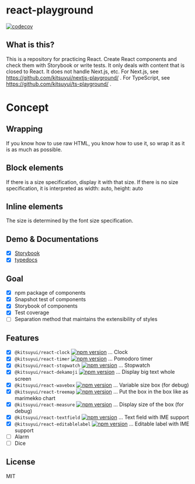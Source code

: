# react-playground

[![codecov](https://codecov.io/gh/kitsuyui/react-playground/branch/main/graph/badge.svg?token=6QX8OLRKAD)](https://codecov.io/gh/kitsuyui/react-playground)

## What is this?

This is a repository for practicing React.
Create React components and check them with Storybook or write tests.
It only deals with content that is closed to React. It does not handle Next.js, etc.
For Next.js, see https://github.com/kitsuyui/nextjs-playground/ .
For TypeScript, see https://github.com/kitsuyui/ts-playground/ .

# Concept

## Wrapping

If you know how to use raw HTML, you know how to use it, so wrap it as it is as much as possible.

## Block elements

If there is a size specification, display it with that size. If there is no size specification, it is interpreted as width: auto, height: auto

## Inline elements

The size is determined by the font size specification.

## Demo & Documentations

- [x] [Storybook](https://react-playground.docs.kitsuyui.com/storybook/)
- [x] [typedocs](https://react-playground.docs.kitsuyui.com/typedocs/)

## Goal

- [x] npm package of components
- [x] Snapshot test of components
- [x] Storybook of components
- [x] Test coverage
- [ ] Separation method that maintains the extensibility of styles

## Features


- [x] `@kitsuyui/react-clock` [![npm version](https://badge.fury.io/js/@kitsuyui%2Freact-clock.svg)](https://badge.fury.io/js/@kitsuyui%2Freact-clock) ... Clock
- [x] `@kitsuyui/react-timer` [![npm version](https://badge.fury.io/js/@kitsuyui%2Freact-timer.svg)](https://badge.fury.io/js/@kitsuyui%2Freact-timer) ... Pomodoro timer
- [x] `@kitsuyui/react-stopwatch` [![npm version](https://badge.fury.io/js/@kitsuyui%2Freact-stopwatch.svg)](https://badge.fury.io/js/@kitsuyui%2Freact-stopwatch) ... Stopwatch
- [x] `@kitsuyui/react-dekamoji` [![npm version](https://badge.fury.io/js/@kitsuyui%2Freact-dekamoji.svg)](https://badge.fury.io/js/@kitsuyui%2Freact-dekamoji) ... Display big text whole screen
- [x] `@kitsuyui/react-wavebox` [![npm version](https://badge.fury.io/js/@kitsuyui%2Freact-wavebox.svg)](https://badge.fury.io/js/@kitsuyui%2Freact-wavebox) ... Variable size box (for debug)
- [x] `@kitsuyui/react-treemap` [![npm version](https://badge.fury.io/js/@kitsuyui%2Freact-treemap.svg)](https://badge.fury.io/js/@kitsuyui%2Freact-treemap) ... Put the box in the box like as marimekko chart
- [x] `@kitsuyui/react-measure` [![npm version](https://badge.fury.io/js/@kitsuyui%2Freact-measure.svg)](https://badge.fury.io/js/@kitsuyui%2Freact-measure) ... Display size of the box (for debug)
- [x] `@kitsuyui/react-textfield` [![npm version](https://badge.fury.io/js/%40kitsuyui%2Freact-textfield.svg)](https://badge.fury.io/js/%40kitsuyui%2Freact-textfield) ... Text field with IME support
- [x] `@kitsuyui/react-editablelabel` [![npm version](https://badge.fury.io/js/%40kitsuyui%2Freact-editablelabel.svg)](https://badge.fury.io/js/%40kitsuyui%2Freact-editablelabel) ... Editable label with IME support
- [ ] Alarm
- [ ] Dice

## License

MIT
